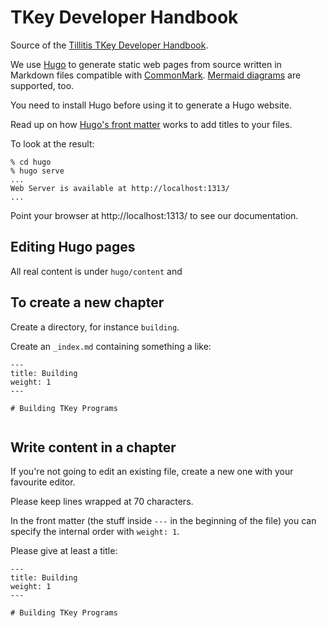 # TKey Developer Handbook

Source of the [Tillitis TKey Developer Handbook](https://dev.tillitis.se/).

We use [Hugo](https://gohugo.io/) to generate static web pages from
source written in Markdown files compatible with
[CommonMark](https://spec.commonmark.org/current/). [Mermaid
diagrams](https://mermaid.js.org/intro/) are supported, too.

You need to install Hugo before using it to generate a Hugo website.

Read up on how [Hugo's front
matter](https://gohugo.io/content-management/front-matter/) works to
add titles to your files.

To look at the result:

```
% cd hugo
% hugo serve
...
Web Server is available at http://localhost:1313/ 
...
```

Point your browser at http://localhost:1313/ to see our documentation.

## Editing Hugo pages

All real content is under `hugo/content` and 

## To create a new chapter

Create a directory, for instance `building`.

Create an `_index.md` containing something a like:

```
---
title: Building
weight: 1
---

# Building TKey Programs
  
```

## Write content in a chapter

If you're not going to edit an existing file, create a new one with
your favourite editor.

Please keep lines wrapped at 70 characters.

In the front matter (the stuff inside `---` in the beginning of the
file) you can specify the internal order with `weight: 1`.

Please give at least a title:

```
---
title: Building
weight: 1
---

# Building TKey Programs
  
```
